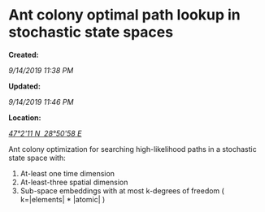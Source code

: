 Ant colony optimal path lookup in stochastic state spaces
=========================================================

**Created:**

_9/14/2019 11:38 PM_

**Updated:**

_9/14/2019 11:46 PM_

**Location:**

[_47°2'11 N  28°50'58 E_](http://maps.google.com/maps?z=6&q=47.036414,28.849464)

  

Ant colony optimization for searching high-likelihood paths in a stochastic state space with:

1.  At-least one time dimension    
2.  At-least-three spatial dimension    
3.  Sub-space embeddings with at most k-degrees of freedom ( k=|elements| \* |atomic| )